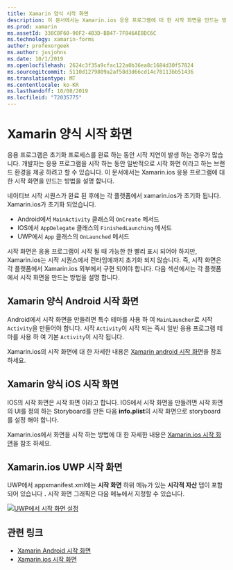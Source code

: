 ```yaml
---
title: Xamarin 양식 시작 화면
description: 이 문서에서는 Xamarin.ios 응용 프로그램에 대 한 시작 화면을 만드는 방법을 설명 합니다.
ms.prod: xamarin
ms.assetId: 338C8F60-90F2-4B3D-BB47-7F846AE8DC6C
ms.technology: xamarin-forms
author: profexorgeek
ms.author: jusjohns
ms.date: 10/1/2019
ms.openlocfilehash: 2624c3f35a9cfac122a0b36ea8c1684d30f57824
ms.sourcegitcommit: 5110d1279809a2af58d3d66cd14c78113bb51436
ms.translationtype: MT
ms.contentlocale: ko-KR
ms.lasthandoff: 10/08/2019
ms.locfileid: "72035775"
---
```

# <a name="xamarinforms-splash-screen"></a>Xamarin 양식 시작 화면

응용 프로그램은 초기화 프로세스를 완료 하는 동안 시작 지연이 발생 하는 경우가 많습니다. 개발자는 응용 프로그램을 시작 하는 동안 일반적으로 시작 화면 이라고 하는 브랜드 환경을 제공 하려고 할 수 있습니다. 이 문서에서는 Xamarin.ios 응용 프로그램에 대 한 시작 화면을 만드는 방법을 설명 합니다.

네이티브 시작 시퀀스가 완료 된 후에는 각 플랫폼에서 xamarin.ios가 초기화 됩니다. Xamarin.ios가 초기화 되었습니다.

- Android에서 `MainActivity` 클래스의 `OnCreate` 메서드
- IOS에서 `AppDelegate` 클래스의 `FinishedLaunching` 메서드
- UWP에서 `App` 클래스의 `OnLaunched` 메서드

시작 화면은 응용 프로그램이 시작 될 때 가능한 한 빨리 표시 되어야 하지만, Xamarin.ios는 시작 시퀀스에서 런타임에까지 초기화 되지 않습니다. 즉, 시작 화면은 각 플랫폼에서 Xamarin.ios 외부에서 구현 되어야 합니다. 다음 섹션에서는 각 플랫폼에서 시작 화면을 만드는 방법을 설명 합니다.

## <a name="xamarinforms-android-splash-screen"></a>Xamarin 양식 Android 시작 화면

Android에서 시작 화면을 만들려면 특수 테마를 사용 하 여 `MainLauncher`로 시작 `Activity`을 만들어야 합니다. 시작 `Activity`이 시작 되는 즉시 일반 응용 프로그램 테마를 사용 하 여 기본 `Activity`이 시작 됩니다.

Xamarin.ios의 시작 화면에 대 한 자세한 내용은 [Xamarin android 시작 화면](~/android/user-interface/splash-screen.md)을 참조 하세요.

## <a name="xamarinforms-ios-splash-screen"></a>Xamarin 양식 iOS 시작 화면

IOS의 시작 화면은 시작 화면 이라고 합니다. IOS에서 시작 화면을 만들려면 시작 화면의 UI를 정의 하는 Storyboard를 만든 다음 **info.plist**의 시작 화면으로 storyboard를 설정 해야 합니다.

Xamarin.ios에서 화면을 시작 하는 방법에 대 한 자세한 내용은 [Xamarin.ios 시작 화면](~/ios/app-fundamentals/images-icons/launch-screens.md)을 참조 하세요.

## <a name="xamarinforms-uwp-splash-screen"></a>Xamarin.ios UWP 시작 화면

UWP에서 appxmanifest.xml에는 **시작 화면** 하위 메뉴가 있는 **시각적 자산** 탭이 포함 되어 있습니다 **.** 시작 화면 그래픽은 다음 메뉴에서 지정할 수 있습니다.

[![ UWP에서 시작 화면 설정](splashscreen-images/uwp-splashscreen-cropped.png)](splashscreen-images/uwp-splashscreen.png#lightbox)

## <a name="related-links"></a>관련 링크

- [Xamarin Android 시작 화면](~/android/user-interface/splash-screen.md)
- [Xamarin.ios 시작 화면](~/ios/app-fundamentals/images-icons/launch-screens.md)
